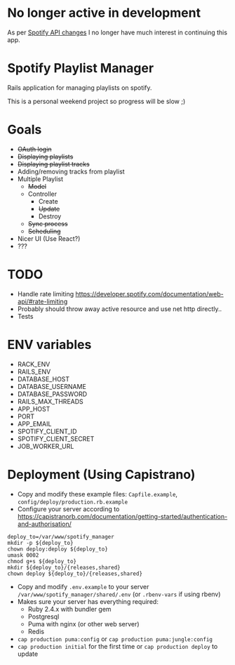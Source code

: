 # No longer active in development

As per [Spotify API changes](https://developer.spotify.com/blog/2024-11-27-changes-to-the-web-api) I no longer have much interest in continuing this app.

# Spotify Playlist Manager

Rails application for managing playlists on spotify.

This is a personal weekend project so progress will be slow ;)

# Goals

- ~~OAuth login~~
- ~~Displaying playlists~~
- ~~Displaying playlist tracks~~
- Adding/removing tracks from playlist
- Multiple Playlist
    + ~~Model~~
    + Controller
        * Create
        * ~~Update~~
        * Destroy
    + ~~Sync process~~
    + ~~Scheduling~~
- Nicer UI (Use React?)
- ???

# TODO

- Handle rate limiting https://developer.spotify.com/documentation/web-api/#rate-limiting
- Probably should throw away active resource and use net http directly..
- Tests

# ENV variables

- RACK_ENV
- RAILS_ENV
- DATABASE_HOST
- DATABASE_USERNAME
- DATABASE_PASSWORD
- RAILS_MAX_THREADS
- APP_HOST
- PORT
- APP_EMAIL
- SPOTIFY_CLIENT_ID
- SPOTIFY_CLIENT_SECRET
- JOB_WORKER_URL

# Deployment (Using Capistrano)

- Copy and modify these example files: `Capfile.example`, `config/deploy/production.rb.example`
- Configure your server according to https://capistranorb.com/documentation/getting-started/authentication-and-authorisation/
```
deploy_to=/var/www/spotify_manager
mkdir -p ${deploy_to}
chown deploy:deploy ${deploy_to}
umask 0002
chmod g+s ${deploy_to}
mkdir ${deploy_to}/{releases,shared}
chown deploy ${deploy_to}/{releases,shared}
```
- Copy and modify `.env.example` to your server `/var/www/spotify_manager/shared/.env` (or `.rbenv-vars` if using rbenv)
- Makes sure your server has everything required:
    + Ruby 2.4.x with bundler gem
    + Postgresql
    + Puma with nginx (or other web server)
    + Redis
- `cap production puma:config` or `cap production puma:jungle:config`
- `cap production initial` for the first time or `cap production deploy` to update
